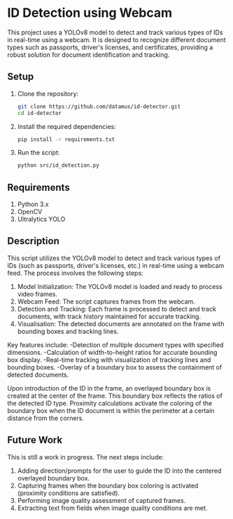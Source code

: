 # ID Detection using Webcam

This project uses a YOLOv8 model to detect and track various types of IDs in real-time using a webcam. It is designed to recognize different document types such as passports, driver's licenses, and certificates, providing a robust solution for document identification and tracking.

## Setup

1. Clone the repository:
   ```sh
   git clone https://github.com/datamus/id-detector.git
   cd id-detector

2. Install the required dependencies:
   ```sh
   pip install -r requirements.txt

3. Run the script:
   ```sh
   python src/id_detection.py

## Requirements
1. Python 3.x
2. OpenCV
3. Ultralytics YOLO

## Description
This script utilizes the YOLOv8 model to detect and track various types of IDs (such as passports, driver's licenses, etc.) in real-time using a webcam feed. The process involves the following steps:
1. Model Initialization: The YOLOv8 model is loaded and ready to process video frames.
2. Webcam Feed: The script captures frames from the webcam.
3. Detection and Tracking: Each frame is processed to detect and track documents, with track history maintained for accurate tracking.
4. Visualisation: The detected documents are annotated on the frame with bounding boxes and tracking lines.

Key features include:
-Detection of multiple document types with specified dimensions.
-Calculation of width-to-height ratios for accurate bounding box display.
-Real-time tracking with visualization of tracking lines and bounding boxes.
-Overlay of a boundary box to assess the containment of detected documents.

Upon introduction of the ID in the frame, an overlayed boundary box is created at the center of the frame. This boundary box reflects the ratios of the detected ID type. Proximity calculations activate the coloring of the boundary box when the ID document is within the perimeter at a certain distance from the corners.

## Future Work
This is still a work in progress. The next steps include:
1. Adding direction/prompts for the user to guide the ID into the centered overlayed boundary box.
2. Capturing frames when the boundary box coloring is activated (proximity conditions are satisfied).
3. Performing image quality assessment of captured frames.
4. Extracting text from fields when image quality conditions are met.
